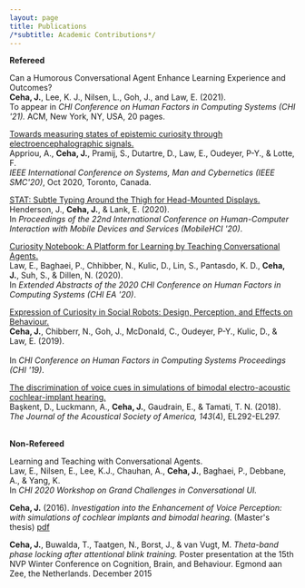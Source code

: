 ```yaml
---
layout: page
title: Publications
/*subtitle: Academic Contributions*/
---
```

**Refereed**

Can a Humorous Conversational  Agent Enhance Learning Experience and Outcomes? 
<br>
**Ceha, J.**, Lee, K. J., Nilsen, L., Goh, J., and Law, E. (2021). 
<br>To appear in _CHI Conference on Human Factors in Computing Systems (CHI '21)._ ACM, New York, NY, USA, 20 pages.
<br>

[Towards measuring states of epistemic curiosity through electroencephalographic signals.](http://conf.papercept.net/proceedings/SMC20/0770.pdf) 
<br>
Appriou, A., **Ceha, J.**, Pramij, S., Dutartre, D., Law, E., Oudeyer, P-Y., & Lotte, F. 
<br>_IEEE International Conference on Systems, Man and Cybernetics (IEEE SMC'20)_, Oct 2020, Toronto, Canada.
<br>

[STAT: Subtle Typing Around the Thigh for Head-Mounted Displays.](https://doi.org/10.1145/3379503.3403549) 
<br>
Henderson, J., **Ceha, J.**, & Lank, E. (2020). 
<br>In _Proceedings of the 22nd International Conference on Human-Computer Interaction with Mobile Devices and Services (MobileHCI '20)_.
<br>

[Curiosity Notebook: A Platform for Learning by Teaching Conversational Agents.](https://doi.org/10.1145/3334480.3382783) 
<br>
Law, E., Baghaei, P., Chhibber, N., Kulic, D., Lin, S., Pantasdo, K. D., **Ceha, J.**, Suh, S., & Dillen, N. (2020). <br>In _Extended Abstracts of the 2020 CHI Conference on Human Factors in Computing Systems (CHI EA '20)_. 
<br>

[Expression of Curiosity in Social Robots: Design, Perception, and Effects on Behaviour.](https://doi.org/10.1145/3290605.3300636) 
<br>
**Ceha, J.**, Chibberr, N., Goh, J., McDonald, C., Oudeyer, P-Y., Kulic, D., & Law, E. (2019).  
<br>In _CHI Conference on Human Factors in Computing Systems Proceedings (CHI '19)_. 
<br>

[The discrimination of voice cues in simulations of bimodal electro-acoustic cochlear-implant hearing.](https://doi.org/10.1121/1.5034171) 
<br>
Başkent, D., Luckmann, A., **Ceha, J.**, Gaudrain, E., & Tamati, T. N. (2018). 
<br>_The Journal of the Acoustical Society of America, 143_(4), EL292-EL297. 
<br>
<br>


**Non-Refereed**

Learning and Teaching with Conversational Agents. 
<br>
Law, E., Nilsen, E., Lee, K.J., Chauhan, A., **Ceha, J.**, Baghaei, P., Debbane, A., & Yang, K. 
<br>In _CHI 2020 Workshop on Grand Challenges in Conversational UI._
<br>

**Ceha, J.** (2016). _Investigation into the Enhancement of Voice Perception: with simulations of cochlear implants and bimodal hearing._ (Master's thesis) [pdf](https://jceha.github.io/NewRepo/J.M.Ceha_MasterThesis2016.pdf)
<br>

**Ceha, J.**, Buwalda, T., Taatgen, N., Borst, J., & van Vugt, M. _Theta-band phase locking after attentional blink training._ Poster presentation at the 15th NVP Winter Conference on Cognition, Brain, and Behaviour. Egmond aan Zee, the Netherlands. December 2015

